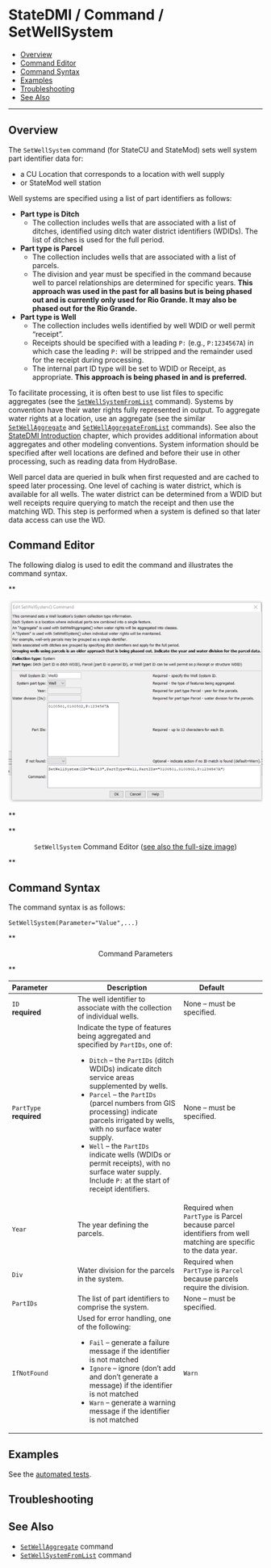 # StateDMI / Command / SetWellSystem #

* [Overview](#overview)
* [Command Editor](#command-editor)
* [Command Syntax](#command-syntax)
* [Examples](#examples)
* [Troubleshooting](#troubleshooting)
* [See Also](#see-also)

-------------------------

## Overview ##

The `SetWellSystem` command (for StateCU and StateMod) sets well system part identifier data
for:

* a CU Location that corresponds to a location with well supply
* or StateMod well station

Well systems are specified using a list of part identifiers as follows:

* **Part type is Ditch**
	+ The collection includes wells that are associated with a list of ditches,
	identified using ditch water district identifiers (WDIDs).  The list of ditches is used for the full period.
* **Part type is Parcel**
	+ The collection includes wells that are associated with a list of parcels.
	+ The division and year must be specified in the command because well to parcel relationships are determined for specific years.
	**This approach was used in the past for all basins but is being phased out and is currently only used for Rio Grande.
	It may also be phased out for the Rio Grande.**
* **Part type is Well**
	+ The collection includes wells identified by well WDID or well permit “receipt”.
	+ Receipts should be specified with a leading `P:` (e.g., `P:1234567A`)
	in which case the leading `P:` will be stripped and the remainder used for the receipt during processing.
	+ The internal part ID type will be set to WDID or Receipt, as appropriate.
	**This approach is being phased in and is preferred.**

To facilitate processing, it is often best to use list files to specific aggregates
(see the [`SetWellSystemFromList`](../SetWellSystemFromList/SetWellSystemFromList.md) command).
Systems by convention have their water rights fully represented in output.
To aggregate water rights at a location, use an aggregate
(see the similar [`SetWellAggregate`](../SetWellAggregate/SetWellAggregate.md) and
[`SetWellAggregateFromList`](../SetWellAggregateFromList/SetWellAggregateFromList.md) commands).
See also the [StateDMI Introduction](../../introduction/introduction.md) chapter,
which provides additional information about aggregates and other modeling conventions.
System information should be specified after well locations are defined and before their
use in other processing, such as reading data from HydroBase.

Well parcel data are queried in bulk when first requested and are cached to
speed later processing.  One level of caching is water district,
which is available for all wells.
The water district can be determined from a WDID but
well receipts require querying to match the receipt and then use the matching WD.
This step is performed when a system is defined so that later data access can use the WD.

## Command Editor ##

The following dialog is used to edit the command and illustrates the command syntax.

**<p style="text-align: center;">
![SetWellSystem](SetWellSystem.png)
</p>**

**<p style="text-align: center;">
`SetWellSystem` Command Editor (<a href="../SetWellSystem.png">see also the full-size image</a>)
</p>**

## Command Syntax ##

The command syntax is as follows:

```text
SetWellSystem(Parameter="Value",...)
```
**<p style="text-align: center;">
Command Parameters
</p>**

| **Parameter**&nbsp;&nbsp;&nbsp;&nbsp;&nbsp;&nbsp;&nbsp;&nbsp;&nbsp;&nbsp;&nbsp;&nbsp; | **Description** | **Default**&nbsp;&nbsp;&nbsp;&nbsp;&nbsp;&nbsp;&nbsp;&nbsp;&nbsp;&nbsp; |
| --------------|-----------------|----------------- |
| `ID` <br>**required** | The well identifier to associate with the collection of individual wells. | None – must be specified. |
| `PartType` <br>**required** | Indicate the type of features being aggregated and specified by `PartIDs`, one of:<ul><li>`Ditch` – the `PartIDs` (ditch WDIDs) indicate ditch service areas supplemented by wells.</li><li>`Parcel` – the `PartIDs` (parcel numbers from GIS processing) indicate parcels irrigated by wells, with no surface water supply.</li><li>`Well` – the `PartIDs` indicate wells (WDIDs or permit receipts), with no surface water supply.  Include `P:` at the start of receipt identifiers.</li></ul> | None – must be specified. |
| `Year` | The year defining the parcels. | Required when `PartType` is Parcel because parcel identifiers from well matching are specific to the data year. |
| `Div` | Water division for the parcels in the system. | Required when `PartType` is `Parcel` because parcels require the division. |
| `PartIDs` | The list of part identifiers to comprise the system. | None – must be specified. |
| `IfNotFound` | Used for error handling, one of the following:<ul><li>`Fail` – generate a failure message if the identifier is not matched</li><li>`Ignore` – ignore (don’t add and don’t generate a message) if the identifier is not matched</li><li>`Warn` – generate a warning message if the identifier is not matched</li></ul> | `Warn` |

## Examples ##

See the [automated tests](https://github.com/OpenCDSS/cdss-app-statedmi-test/tree/master/test/regression/commands/SetDiversionSystem).

## Troubleshooting ##

## See Also ##

* [`SetWellAggregate`](../SetWellAggregate/SetWellAggregate.md) command
* [`SetWellSystemFromList`](../SetWellSystemFromList/SetWellSystemFromList.md) command
